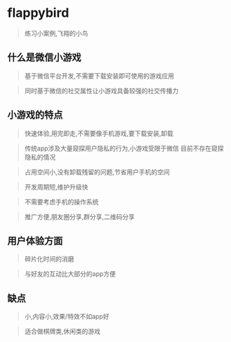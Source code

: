 # flappybird
> 练习小案例,飞翔的小鸟

## 什么是微信小游戏
> 基于微信平台开发,不需要下载安装即可使用的游戏应用

> 同时基于微信的社交属性让小游戏具备较强的社交传播力

## 小游戏的特点
> 快速体验,用完即走,不需要像手机游戏,要下载安装,卸载

> 传统app涉及大量窥探用户隐私的行为,小游戏受限于微信
目前不存在窥探隐私的情况

> 占用空间小,没有卸载残留的问题,节省用户手机的空间

> 开发周期短,维护升级快

> 不需要考虑手机的操作系统

> 推广方便,朋友圈分享,群分享,二维码分享

## 用户体验方面
> 碎片化时间的消磨

> 与好友的互动比大部分的app方便

## 缺点
> 小,内容小,效果/特效不如app好

> 适合做棋牌类,休闲类的游戏






